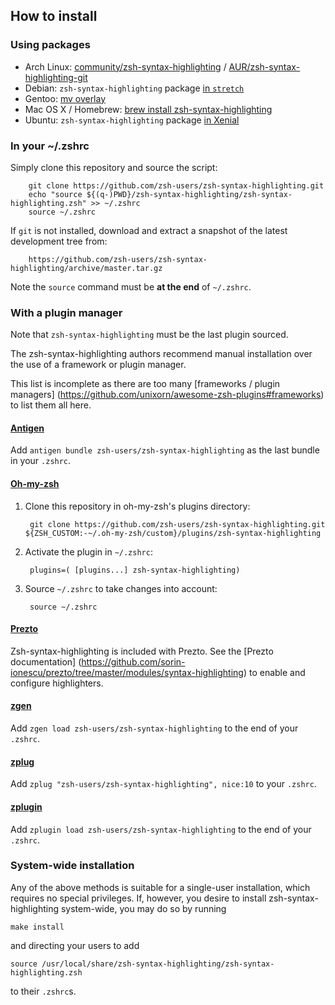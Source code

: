 How to install
--------------

### Using packages

* Arch Linux: [community/zsh-syntax-highlighting][arch-package] / [AUR/zsh-syntax-highlighting-git][AUR-package]
* Debian: `zsh-syntax-highlighting` package [in `stretch`][debian-package]
* Gentoo: [mv overlay][gentoo-overlay]
* Mac OS X / Homebrew: [brew install zsh-syntax-highlighting][brew-package]
* Ubuntu: `zsh-syntax-highlighting` package [in Xenial][ubuntu-package]

[arch-package]: https://www.archlinux.org/packages/zsh-syntax-highlighting
[AUR-package]: https://aur.archlinux.org/packages/zsh-syntax-highlighting-git
[debian-package]: https://packages.debian.org/zsh-syntax-highlighting
[gentoo-overlay]: http://gpo.zugaina.org/app-shells/zsh-syntax-highlighting
[brew-package]: https://github.com/Homebrew/homebrew/blob/master/Library/Formula/zsh-syntax-highlighting.rb
[ubuntu-package]: https://launchpad.net/ubuntu/+source/zsh-syntax-highlighting


### In your ~/.zshrc

Simply clone this repository and source the script:

        git clone https://github.com/zsh-users/zsh-syntax-highlighting.git
        echo "source ${(q-)PWD}/zsh-syntax-highlighting/zsh-syntax-highlighting.zsh" >> ~/.zshrc
        source ~/.zshrc

  If `git` is not installed, download and extract a snapshot of the latest
  development tree from:

        https://github.com/zsh-users/zsh-syntax-highlighting/archive/master.tar.gz

  Note the `source` command must be **at the end** of `~/.zshrc`.


### With a plugin manager

Note that `zsh-syntax-highlighting` must be the last plugin sourced.

The zsh-syntax-highlighting authors recommend manual installation over the use
of a framework or plugin manager.

This list is incomplete as there are too many [frameworks / plugin managers]
(https://github.com/unixorn/awesome-zsh-plugins#frameworks) to list them all
here.

#### [Antigen](https://github.com/zsh-users/antigen)

Add `antigen bundle zsh-users/zsh-syntax-highlighting` as the last bundle in
your `.zshrc`.

#### [Oh-my-zsh](https://github.com/robbyrussell/oh-my-zsh)

1. Clone this repository in oh-my-zsh's plugins directory:

        git clone https://github.com/zsh-users/zsh-syntax-highlighting.git ${ZSH_CUSTOM:-~/.oh-my-zsh/custom}/plugins/zsh-syntax-highlighting

2. Activate the plugin in `~/.zshrc`:

        plugins=( [plugins...] zsh-syntax-highlighting)

3. Source `~/.zshrc`  to take changes into account:

        source ~/.zshrc

#### [Prezto](https://github.com/sorin-ionescu/prezto)

Zsh-syntax-highlighting is included with Prezto. See the [Prezto documentation]
(https://github.com/sorin-ionescu/prezto/tree/master/modules/syntax-highlighting)
to enable and configure highlighters.

#### [zgen](https://github.com/tarjoilija/zgen)

Add `zgen load zsh-users/zsh-syntax-highlighting` to the end of your `.zshrc`.

#### [zplug](https://github.com/zplug/zplug)

Add `zplug "zsh-users/zsh-syntax-highlighting", nice:10` to your `.zshrc`.

#### [zplugin](https://github.com/psprint/zplugin)

Add `zplugin load zsh-users/zsh-syntax-highlighting` to the end of your
`.zshrc`.


### System-wide installation

Any of the above methods is suitable for a single-user installation,
which requires no special privileges.  If, however, you desire to install
zsh-syntax-highlighting system-wide, you may do so by running

    make install

and directing your users to add

    source /usr/local/share/zsh-syntax-highlighting/zsh-syntax-highlighting.zsh

to their `.zshrc`s.

